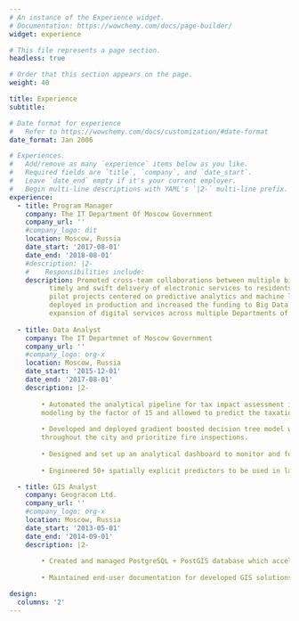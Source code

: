 ```yaml
---
# An instance of the Experience widget.
# Documentation: https://wowchemy.com/docs/page-builder/
widget: experience

# This file represents a page section.
headless: true

# Order that this section appears on the page.
weight: 40

title: Experience
subtitle:

# Date format for experience
#   Refer to https://wowchemy.com/docs/customization/#date-format
date_format: Jan 2006

# Experiences.
#   Add/remove as many `experience` items below as you like.
#   Required fields are `title`, `company`, and `date_start`.
#   Leave `date_end` empty if it's your current employer.
#   Begin multi-line descriptions with YAML's `|2-` multi-line prefix.
experience:
  - title: Program Manager
    company: The IT Department Of Moscow Government
    company_url: ''
    #company_logo: dit
    location: Moscow, Russia
    date_start: '2017-08-01'
    date_end: '2018-08-01'
    #description: |2-
    #    Responsibilities include:
    description: Promoted cross-team collaborations between multiple big data products and projects to ensure
          timely and swift delivery of electronic services to residents of Moscow. Initiated and coordinated 20
          pilot projects centered on predictive analytics and machine learning, which were successfully
          deployed in production and increased the funding to Big Data division tenfold, enabling further
          expansion of digital services across multiple Departments of city government.
        
  - title: Data Analyst
    company: The IT Departmnet of Moscow Government
    company_url: ''
    #company_logo: org-x
    location: Moscow, Russia
    date_start: '2015-12-01'
    date_end: '2017-08-01'
    description: |2- 
       
        • Automated the analytical pipeline for tax impact assessment in Moscow, which accelerated statistical 
        modeling by the factor of 15 and allowed to predict the taxation reform effects at the finer level of detail.
        
        • Developed and deployed gradient boosted decision tree model with 78 indicators to evaluate the risk of fires 
        throughout the city and prioritize fire inspections.
        
        • Designed and set up an analytical dashboard to monitor and forecast flu outbreaks in Moscow schools, facilitating more expeditious decision-making practices and responsive quarantine protocols.
        
        • Engineered 50+ spatially explicit predictors to be used in large-scale geographically weighted regression to model the flow of movement between different neighborhoods of the city, promoting fine-tuned fiscal practices in planning for new infrastructure.

  - title: GIS Analyst
    company: Geogracom Ltd.
    company_url: ''
    #company_logo: org-x
    location: Moscow, Russia
    date_start: '2013-05-01'
    date_end: '2014-09-01'
    description: |2- 
       
        • Created and managed PostgreSQL + PostGIS database which accelerated the spatial analysis by the factor of six (compared to pure ArcGIS implementation).
        
        • Maintained end-user documentation for developed GIS solutions and administered training for newly available GIS products.

design:
  columns: '2'
---
```

